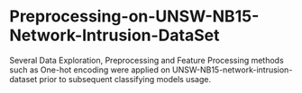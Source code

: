 # Preprocessing-on-UNSW-NB15-Network-Intrusion-DataSet
Several Data Exploration, Preprocessing and Feature Processing methods such as One-hot encoding were applied on UNSW-NB15-network-intrusion-dataset prior to subsequent classifying models usage. 
